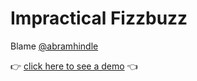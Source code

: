 Impractical Fizzbuzz
====================

Blame [@abramhindle](https://github.com/abramhindle/impractical-wasm)

👉 [click here to see a demo](https://eddieantonio.ca/impractical-fizzbuzz) 👈
